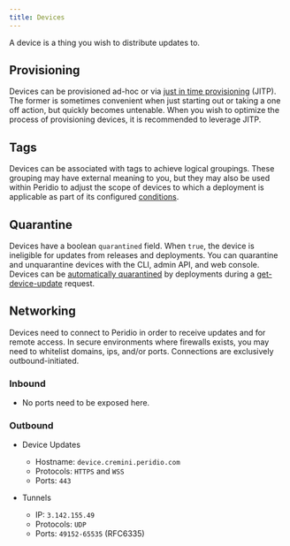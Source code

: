 ```yaml
---
title: Devices
---
```


A device is a thing you wish to distribute updates to.

## Provisioning

Devices can be provisioned ad-hoc or via [just in time provisioning](just-in-time-provisioning) (JITP). The former is sometimes convenient when just starting out or taking a one off action, but quickly becomes untenable. When you wish to optimize the process of provisioning devices, it is recommended to leverage JITP.

## Tags

Devices can be associated with tags to achieve logical groupings. These grouping may have external meaning to you, but they may also be used within Peridio to adjust the scope of devices to which a deployment is applicable as part of its configured [conditions](deployments#tags).

## Quarantine

Devices have a boolean `quarantined` field. When `true`, the device is ineligible for updates from releases and deployments. You can quarantine and unquarantine devices with the CLI, admin API, and web console. Devices can be [automatically quarantined](/platform/reference/deployments#automatically-quarantine-devices) by deployments during a [get-device-update](/device-api#devices/operation/get-device-update) request.

## Networking

Devices need to connect to Peridio in order to receive updates and for remote access. In secure environments where firewalls exists, you may need to whitelist domains, ips, and/or ports. Connections are exclusively outbound-initiated.

### Inbound

- No ports need to be exposed here.

### Outbound

- Device Updates
  - Hostname: `device.cremini.peridio.com`
  - Protocols: `HTTPS` and `WSS`
  - Ports: `443`

- Tunnels
  - IP: `3.142.155.49`
  - Protocols: `UDP`
  - Ports: `49152-65535` (RFC6335)

